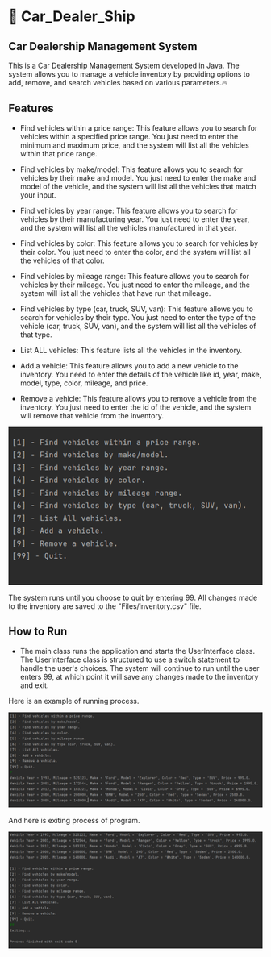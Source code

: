 # 🚀 Car_Dealer_Ship

## Car Dealership Management System

This is a Car Dealership Management System developed in Java. The system allows you to manage a vehicle inventory by providing options to add, remove, and search vehicles based on various parameters.🔥

## Features

- Find vehicles within a price range: This feature allows you to search for vehicles within a specified price range. You just need to enter the minimum and maximum price, and the system will list all the vehicles within that price range.

- Find vehicles by make/model: This feature allows you to search for vehicles by their make and model. You just need to enter the make and model of the vehicle, and the system will list all the vehicles that match your input.

- Find vehicles by year range: This feature allows you to search for vehicles by their manufacturing year. You just need to enter the year, and the system will list all the vehicles manufactured in that year.

- Find vehicles by color: This feature allows you to search for vehicles by their color. You just need to enter the color, and the system will list all the vehicles of that color.

- Find vehicles by mileage range: This feature allows you to search for vehicles by their mileage. You just need to enter the mileage, and the system will list all the vehicles that have run that mileage.

- Find vehicles by type (car, truck, SUV, van): This feature allows you to search for vehicles by their type. You just need to enter the type of the vehicle (car, truck, SUV, van), and the system will list all the vehicles of that type.

- List ALL vehicles: This feature lists all the vehicles in the inventory.

- Add a vehicle: This feature allows you to add a new vehicle to the inventory. You need to enter the details of the vehicle like id, year, make, model, type, color, mileage, and price.

- Remove a vehicle: This feature allows you to remove a vehicle from the inventory. You just need to enter the id of the vehicle, and the system will remove that vehicle from the inventory.

![Features](Images/Features.PNG)

The system runs until you choose to quit by entering 99. All changes made to the inventory are saved to the "Files/inventory.csv" file.

## How to Run

- The main class runs the application and starts the UserInterface class. The UserInterface class is structured to use a switch statement to handle the user's choices. The system will continue to run until the user enters 99, at which point it will save any changes made to the inventory and exit.

Here is an example of running process.

![Running](Images/Running.PNG)

And here is exiting process of program.

![Exiting](Images/Exiting.PNG)
